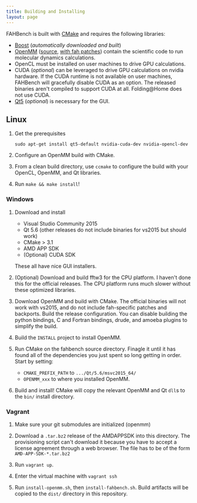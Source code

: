 ```yaml
---
title: Building and Installing
layout: page
---
```


FAHBench is built with [CMake] and requires the following libraries:

 - [Boost] (*automatically downloaded and built*)
 - [OpenMM] ([source], [with fah patches]) contain the scientific code to run molecular
   dynamics calculations.
 - OpenCL must be installed on user machines to drive GPU calculations.
 - CUDA (*optional*) can be leveraged to drive GPU calculations on nvidia
   hardware. If the CUDA runtime is not available on user machines,
   FAHBench will gracefully disable CUDA as an option. The released
   binaries aren't compiled to support CUDA at all. Folding@Home does not
   use CUDA.
 - [Qt5] (*optional*) is necessary for the GUI.

[CMake]: http://www.cmake.org/
[Boost]: http://www.boost.org/
[Qt5]: http://qt-project.org/
[OpenMM]: http://openmm.org/
[source]: http://github.com/pandegroup/openmm/
[with fah patches]: http://github.com/pandegroup/openmm/

Linux
-----

 1. Get the prerequisites

    ```
    sudo apt-get install qt5-default nvidia-cuda-dev nvidia-opencl-dev
    ```

 1. Configure an OpenMM build with CMake.

 1. From a clean build directory, use `ccmake` to configure the build with your
    OpenCL, OpenMM, and Qt libraries.

 1. Run `make && make install`!


### Windows

 1. Download and install 
      - Visual Studio Community 2015
      - Qt 5.6 (other releases do not include binaries for vs2015 but should work)
      - CMake > 3.1
      - AMD APP SDK
      - (Optional) CUDA SDK

    These all have nice GUI installers.

 1. (Optional) Download and build fftw3 for the CPU platform. I haven't done
    this for the official releases. The CPU platform runs much slower without
    these optimized libraries.

 1. Download OpenMM and build with CMake. The official binaries will not work
    with vs2015, and do not include fah-specific patches and backports. Build
    the release configuration. You can disable building the python bindings, C
    and Fortran bindings, drude, and amoeba plugins to simplify the build.

 1. Build the `INSTALL` project to install OpenMM.

 1. Run CMake on the fahbench source directory. Finagle it until it has
    found all of the dependencies you just spent so long getting in order.
    Start by setting:
     
     - `CMAKE_PREFIX_PATH` to `.../Qt/5.6/msvc2015_64/`
     - `OPENMM_xxx` to where you installed OpenMM.

 1. Build and install! CMake will copy the relevant OpenMM and Qt `dll`s to
    the `bin/` install directory.

### Vagrant

 1. Make sure your git submodules are initialized (openmm)

 1. Download a `.tar.bz2` release of the AMDAPPSDK into this directory.
    The provisioning script can't download it because you have to accept
    a license agreement through a web browser. The file has to be of the form
    `AMD-APP-SDK-*.tar.bz2`

 1. Run `vagrant up`.

 1. Enter the virtual machine with `vagrant ssh`

 1. Run `install-openmm.sh`, then `install-fahbench.sh`. Build artifacts
    will be copied to the `dist/` directory in this repository.

